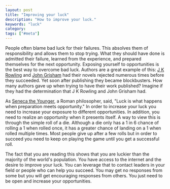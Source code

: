 ```yaml
---
layout: post
title: "Improving your luck"
description: "How to improve your luck."
keywords: "luck"
category:
tags: ["#meta"]
---
```

<div class="right10">
  <amp-img title="Seneca, part of double-herm in Antikensammlung..." src="http://upload.wikimedia.org/wikipedia/commons/thumb/9/9b/Seneca-berlinantikensammlung-1.jpg/300px-Seneca-berlinantikensammlung-1.jpg" alt="Seneca, part of double-herm in Antikensammlung..." width="300" height="370"></amp-img>
</div>

People often blame bad luck for their failures. This absolves them of responsibility and allows them to stop trying. What they should have done is admitted their failure, learned from the experience, and prepared themselves for the next opportunity. Exposing yourself to opportunities is the best way to overcome bad luck. Authors are a great example of this: <a title="J. K. Rowling" rel="homepage" href="http://www.jkrowling.com">J K Rowling</a> and <a title="John Grisham" rel="imdb" href="http://www.imdb.com/name/nm0001300/">John Grisham</a> had their novels rejected numerous times before they succeeded. Yet soon after publishing they became blockbusters. How many authors gave up when trying to have their work published? Imagine if they had the determination that J K Rowling and John Grisham had.

As <a title="Seneca the Younger" rel="wikipedia" href="http://en.wikipedia.org/wiki/Seneca_the_Younger">Seneca the Younger</a>, a Roman philosopher, said, "Luck is what happens when preparation meets opportunity." In order to increase your luck you need to increase your exposure to different opportunities. In addition, you need to realize an opportunity when it presents itself. A way to view this is through the simple roll of a die. Although a die only has a 1 in 6 chance of rolling a 1 when rolled once, it has a greater chance of landing on a 1 when rolled multiple times. Most people give up after a few rolls but in order to succeed you need to keep on playing the game until you get a successful roll.

The fact that you are reading this shows that you are luckier than the majority of the world's population. You have access to the internet and the desire to improve your luck. You can leverage that to contact leaders in your field or people who can help you succeed. You may get no responses from some but you will get encouraging responses from others. You just need to be open and increase your opportunities.
